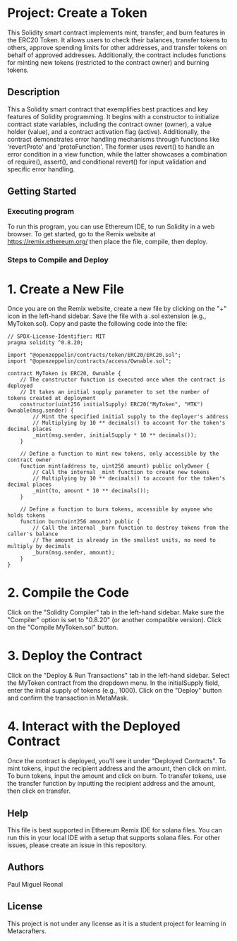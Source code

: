 # Project: Create a Token

This Solidity smart contract implements mint, transfer, and burn features in the ERC20 Token. It allows users to check their balances, transfer tokens to others, approve spending limits for other addresses, and transfer tokens on behalf of approved addresses. Additionally, the contract includes functions for minting new tokens (restricted to the contract owner) and burning tokens.

## Description

This a Solidity smart contract that exemplifies best practices and key features of Solidity programming. It begins with a constructor to initialize contract state variables, including the contract owner (owner), a value holder (value), and a contract activation flag (active). Additionally, the contract demonstrates error handling mechanisms through functions like 'revertProto' and 'protoFunction'. The former uses revert() to handle an error condition in a view function, while the latter showcases a combination of require(), assert(), and conditional revert() for input validation and specific error handling.

## Getting Started

### Executing program
To run this program, you can use Ethereum IDE, to run Solidity in a web browser. To get started, go to the Remix website at https://remix.ethereum.org/ then place the file, compile, then deploy.

### Steps to Compile and Deploy
# 1. Create a New File
Once you are on the Remix website, create a new file by clicking on the "+" icon in the left-hand sidebar.
Save the file with a .sol extension (e.g., MyToken.sol).
Copy and paste the following code into the file:
```
// SPDX-License-Identifier: MIT
pragma solidity ^0.8.20;

import "@openzeppelin/contracts/token/ERC20/ERC20.sol";
import "@openzeppelin/contracts/access/Ownable.sol";

contract MyToken is ERC20, Ownable {
    // The constructor function is executed once when the contract is deployed
    // It takes an initial supply parameter to set the number of tokens created at deployment
    constructor(uint256 initialSupply) ERC20("MyToken", "MTK") Ownable(msg.sender) {
        // Mint the specified initial supply to the deployer's address
        // Multiplying by 10 ** decimals() to account for the token's decimal places
        _mint(msg.sender, initialSupply * 10 ** decimals());
    }

    // Define a function to mint new tokens, only accessible by the contract owner
    function mint(address to, uint256 amount) public onlyOwner {
        // Call the internal _mint function to create new tokens
        // Multiplying by 10 ** decimals() to account for the token's decimal places
        _mint(to, amount * 10 ** decimals());
    }

    // Define a function to burn tokens, accessible by anyone who holds tokens
    function burn(uint256 amount) public {
        // Call the internal _burn function to destroy tokens from the caller's balance
        // The amount is already in the smallest units, no need to multiply by decimals
        _burn(msg.sender, amount);
    }
}
```
# 2. Compile the Code
Click on the "Solidity Compiler" tab in the left-hand sidebar.
Make sure the "Compiler" option is set to "0.8.20" (or another compatible version).
Click on the "Compile MyToken.sol" button.

# 3. Deploy the Contract
Click on the "Deploy & Run Transactions" tab in the left-hand sidebar.
Select the MyToken contract from the dropdown menu.
In the initialSupply field, enter the initial supply of tokens (e.g., 1000).
Click on the "Deploy" button and confirm the transaction in MetaMask.

# 4. Interact with the Deployed Contract

Once the contract is deployed, you'll see it under "Deployed Contracts".
To mint tokens, input the recipient address and the amount, then click on mint.
To burn tokens, input the amount and click on burn.
To transfer tokens, use the transfer function by inputting the recipient address and the amount, then click on transfer.

## Help
This file is best supported in Ethereum Remix IDE for solana files. You can run this in your local IDE with a setup that supports solana files.
For other issues, please create an issue in this repository.

## Authors
Paul Miguel Reonal

## License
This project is not under any license as it is a student project for learning in Metacrafters.
